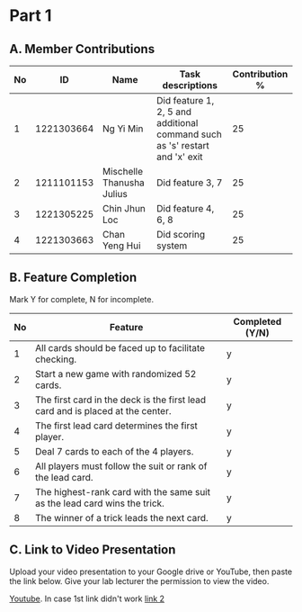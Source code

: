 # Part 1

## A. Member Contributions

No | ID         | Name                      | Task descriptions                                                  | Contribution %
-- | ---------- | ------------------------- | -------------------------------------------------------------------| --------------
1  | 1221303664 | Ng Yi Min                 | Did feature 1, 2, 5 and additional command such as 's' restart and 'x' exit                 |25
2  | 1211101153 | Mischelle Thanusha Julius | Did feature 3, 7                                                   |25
3  | 1221305225 | Chin Jhun Loc             | Did feature 4, 6, 8                                                |25
4  | 1221303663 | Chan Yeng Hui             |  Did scoring system                                                |25


## B. Feature Completion

Mark Y for complete, N for incomplete.

No | Feature                                                                         | Completed (Y/N)
-- | ------------------------------------------------------------------------------- | ---------------
1  | All cards should be faced up to facilitate checking.                            |  y
2  | Start a new game with randomized 52 cards.                                      |  y
3  | The first card in the deck is the first lead card and is placed at the center.  |  y
4  | The first lead card determines the first player.                                |  y
5  | Deal 7 cards to each of the 4 players.                                          |  y
6  | All players must follow the suit or rank of the lead card.                      |  y
7  | The highest-rank card with the same suit as the lead card wins the trick.       |  y
8  | The winner of a trick leads the next card.                                      |  y


## C. Link to Video Presentation

Upload your video presentation to your Google drive or YouTube, then paste the link below. Give your lab lecturer the permission to view the video.

[Youtube](https://youtu.be/jSe5nVKsW4o). In case 1st link didn't work [link 2](https://drive.google.com/file/d/14kQzzW0NlFEhfgWkxse8KYjk6G95agSu/view?usp=sharing)

